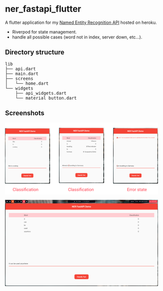 # ner_fastapi_flutter

A flutter application for my [Named Entity Recognition API](https://github.com/Blacksuan19/NER-FastAPI/) hosted on heroku.

- Riverpod for state management.
- handle all possible cases (word not in index, server down, etc...).

## Directory structure

<pre>
lib
├── api.dart
├── main.dart
├── screens
│   └── home.dart
└── widgets
    ├── api_widgets.dart
    └── material_button.dart
</pre>

## Screenshots

![mobile](screenshots/mobile.png)

![desktop](screenshots/desktop.png)

